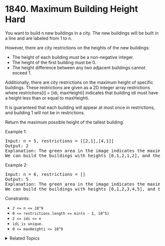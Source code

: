 # 1840. Maximum Building Height<br> Hard

You want to build n new buildings in a city. The new buildings will be built in a line and are labeled from 1 to n.

However, there are city restrictions on the heights of the new buildings:

- The height of each building must be a non-negative integer.
- The height of the first building must be 0.
- The height difference between any two adjacent buildings cannot exceed 1.

Additionally, there are city restrictions on the maximum height of specific buildings. These restrictions are given as a 2D integer array restrictions where restrictions[i] = [idi, maxHeighti] indicates that building idi must have a height less than or equal to maxHeighti.

It is guaranteed that each building will appear at most once in restrictions, and building 1 will not be in restrictions.

Return the maximum possible height of the tallest building.

Example 1:

<pre>
Input: n = 5, restrictions = [[2,1],[4,1]]
Output: 2
Explanation: The green area in the image indicates the maximum allowed height for each building.
We can build the buildings with heights [0,1,2,1,2], and the tallest building has a height of 2.
</pre>

Example 2:

<pre>
Input: n = 6, restrictions = []
Output: 5
Explanation: The green area in the image indicates the maximum allowed height for each building.
We can build the buildings with heights [0,1,2,3,4,5], and the tallest building has a height of 5.
</pre>

Constraints:

- `2 <= n <= 10^9`
- `0 <= restrictions.length <= min(n - 1, 10^5)`
- `2 <= idi <= n`
- `idi is unique.`
- `0 <= maxHeighti <= 10^9`

<details>

<summary> Related Topics </summary>

-   `Array`
-   `Math`

</details>
